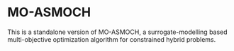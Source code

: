 # MO-ASMOCH
This is a standalone version of MO-ASMOCH, a surrogate-modelling based multi-objective optimization algorithm for constrained hybrid problems.
